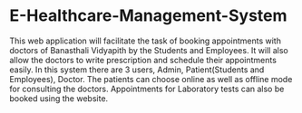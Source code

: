 # E-Healthcare-Management-System
This web application will facilitate the task of booking appointments with doctors of Banasthali Vidyapith by the Students and Employees. 
It will also allow the doctors to write prescription and schedule their appointments easily.
In this system there are 3 users, Admin, Patient(Students and Employees), Doctor. 
The patients can choose online as well as offline mode for consulting the doctors. 
Appointments for Laboratory tests can also be booked using the website.
